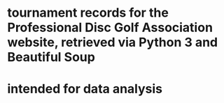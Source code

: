 # tournament records for the Professional Disc Golf Association website, retrieved via Python 3 and Beautiful Soup
# intended for data analysis
